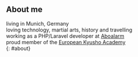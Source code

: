 ## About me

living in Munich, Germany  
loving technology, martial arts, history and travelling  
working as a PHP/Laravel developer at [Aboalarm](https://www.aboalarm.de)  
proud member of the [European Kyusho Academy](http://www.kyusho-academy.com/kyusho/kyusho_eka_eng.html)  
{: #about}
